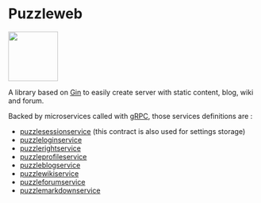 # Puzzleweb

<img src="https://github.com/dvaumoron/puzzleweb/raw/main/static/logo/puzzlelogo.jpg" width="100">

A library based on [Gin](https://github.com/gin-gonic/gin) to easily create server with static content, blog, wiki and forum.

Backed by microservices called with [gRPC](https://grpc.io/), those services definitions are :
- [puzzlesessionservice](https://github.com/dvaumoron/puzzlesessionservice) (this contract is also used for settings storage)
- [puzzleloginservice](https://github.com/dvaumoron/puzzleloginservice)
- [puzzlerightservice](https://github.com/dvaumoron/puzzlerightservice)
- [puzzleprofileservice](https://github.com/dvaumoron/puzzleprofileservice)
- [puzzleblogservice](https://github.com/dvaumoron/puzzleblogservice)
- [puzzlewikiservice](https://github.com/dvaumoron/puzzlewikiservice)
- [puzzleforumservice](https://github.com/dvaumoron/puzzleforumservice)
- [puzzlemarkdownservice](https://github.com/dvaumoron/puzzlemarkdownservice)
